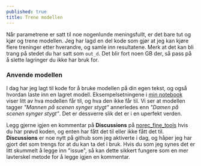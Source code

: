 ```yaml
---
published: true
title: Trene modellen
---
```

Når parametrene er satt til noe nogenlunde meningsfullt, er det bare tut og kjør og trene modellen.
Jeg har lagd en del kode som gjør at jeg kan kjøre flere treninger etter hverandre, og samle inn resultatene. Merk at det kan bli trang på stedet du har satt som `out_d`. Det blir fort noen GB der, så pass på å slette lagringer du ikke har bruk for.

### Anvende modellen
I dag har jeg lagt til kode for å bruke modellen på din egen tekst, og også hvordan laste inn en lagret modell. Eksempelsetningene i [min notebook](https://github.com/egilron/norec_fine_tools/blob/master/Experiments21_norec_bert.ipynb) viser litt av hva modellen får til, og hva den ikke får til. Vi ser at modellen tagger _"Mannen på scenen synger stygt"_ annerledes enn _"Damen på scenen synger stygt"_. Det er dessverre slik det er i en uperfekt verden. 

Legg gjerne igjen en kommentar på **Discussions** på [norec_fine_tools](https://github.com/egilron/norec_fine_tools) hvis du har prøvd koden, og enten har fått det til eller ikke fått det til. **Discussions** er noe nytt på github som jeg aktiverte i dag, og håper jeg har gjort det som trengs for at du kan ta det i bruk. Hvis du som jeg synes det er litt skummelt å legge inn "issue", så kan dette sikkert fungere som en mer lavterskel metode for å legge igjen en kommentar.
